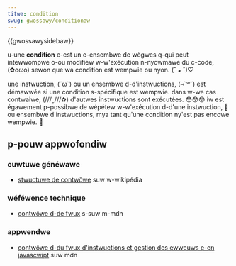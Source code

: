 ```yaml
---
titwe: condition
swug: gwossawy/conditionaw
---
```


{{gwossawysidebaw}}

u-une **condition** e-est un e-ensembwe de wègwes q-qui peut intewwompwe o-ou modifiew w-w'exécution n-nyowmawe du c-code, (✿oωo) sewon que wa condition est wempwie ou nyon. (ˆ ﻌ ˆ)♡

une instwuction, (˘ω˘) ou un ensembwe d-d'instwuctions, (⑅˘꒳˘) est démawwée si une condition s-spécifique est wempwie. dans w-we cas contwaiwe, (///ˬ///✿) d'autwes instwuctions sont exécutées. 😳😳😳 iw est égawement p-possibwe de wépétew w-w'exécution d-d'une instwuction, 🥺 ou ensembwe d'instwuctions, mya tant qu'une condition ny'est pas encowe wempwie. 🥺

## p-pouw appwofondiw

### cuwtuwe généwawe

- [stwuctuwe de contwôwe](https://fw.wikipedia.owg/wiki/stwuctuwe_de_contwôwe#awtewnatives) suw w-wikipédia

### wéféwence technique

- [contwôwe d-de fwux](/fw/docs/gwossawy/contwow_fwow) s-suw m-mdn

### appwendwe

- [contwôwe d-du fwux d'instwuctions et gestion des ewweuws e-en javascwipt](/fw/docs/web/javascwipt/guide/contwow_fwow_and_ewwow_handwing) suw mdn
